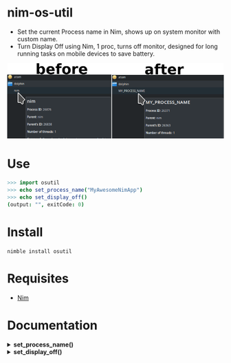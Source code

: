 # nim-os-util

- Set the current Process name in Nim, shows up on system monitor with custom name.
- Turn Display Off using Nim, 1 proc, turns off monitor, designed for long running tasks on mobile devices to save battery.

![screenshot](temp.png)


# Use

```nim
>>> import osutil
>>> echo set_process_name("MyAwesomeNimApp")
>>> echo set_display_off()
(output: "", exitCode: 0)
```


# Install

```
nimble install osutil
```


# Requisites

- [Nim](https://nim-lang.org)


# Documentation

<details>
    <summary><b>set_process_name()</b></summary>

**Description:**
Set the current Process name in Nim, shows up on system monitor with custom name.

If you dont set the process name it will show up as `"nim"` or `"main"` or
the filename of the main executable.

For SysAdmins and DevOps is important to quickly identify a particular process on
the system monitor, that can be a GUI or a command like `htop` or `glances`.

Giving a proper name to your processes makes your software feel more professional.

Uses a low level call to `libc.so`. **Only available on Linux.**

**Arguments:**
- `name` A Name for your Process, `string` type, required.

**Returns:** None.

</details>


<details>
    <summary><b>set_display_off()</b></summary>

**Description:**
Turn Display Off using Nim, crossplatform, 1 proc, turns off monitor,
designed for long running tasks on mobile devices.

**Arguments:** None.

**Returns:** `tuple[output: TaintedString, exitCode: int]`.

</details>
